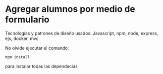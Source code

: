# Agregar alumnos por medio de formulario

Técnologías y patrones de diseño usados: Javascript, npm, node, express, ejs, docker, mvc

No olvide ejecutar el comando:

`npm install`

para instalar todas las dependecias
